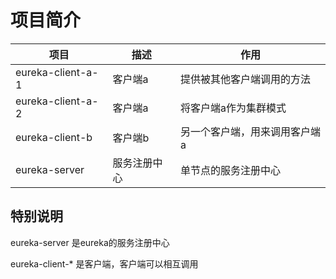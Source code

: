 # 项目简介

项目|描述|   作用
---|---|---
eureka-client-a-1 | 客户端a | 提供被其他客户端调用的方法
eureka-client-a-2 | 客户端a | 将客户端a作为集群模式
eureka-client-b | 客户端b | 另一个客户端，用来调用客户端a
eureka-server | 服务注册中心 | 单节点的服务注册中心

## 特别说明
eureka-server 是eureka的服务注册中心

eureka-client-* 是客户端，客户端可以相互调用